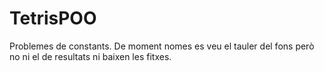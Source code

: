 # TetrisPOO
Problemes de constants.
De moment nomes es veu el tauler del fons però no ni el de resultats ni baixen les fitxes.
